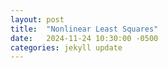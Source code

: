```yaml
---
layout: post
title:  "Nonlinear Least Squares"
date:   2024-11-24 10:30:00 -0500
categories: jekyll update
---
```

